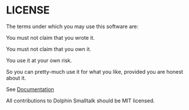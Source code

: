 LICENSE
=======
The terms under which you may use this software are: 

You must not claim that you wrote it.

You must not claim that you own it.

You use it at your own risk.

So you can pretty-much use it for what you like, provided you are honest about it. 

See [Documentation](Docs/index.html)

All contributions to Dolphin Smalltalk should be MIT licensed.
 
